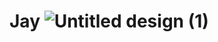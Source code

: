 # Jay  ![Untitled design (1)](https://github.com/jaypanchal18/Jay/assets/123834372/e32bd93f-5014-4b08-aff6-2b6f85a9b316)
